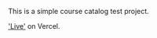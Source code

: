 This is a simple course catalog test project.

['Live'](https://course-catalog-tau.vercel.app/) on Vercel.
